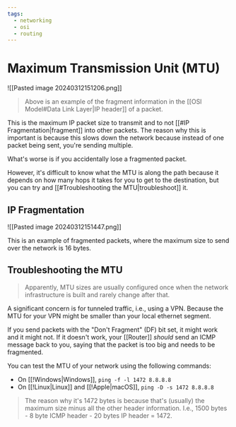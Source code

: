 ```yaml
---
tags:
  - networking
  - osi
  - routing
---
```

# Maximum Transmission Unit (MTU)

![[Pasted image 20240312151206.png]]

>Above is an example of the fragment information in the [[OSI Model#Data Link Layer|IP header]] of a packet.

This is the maximum IP packet size to transmit and to not [[#IP Fragmentation|fragment]] into other packets. The reason why this is important is because this slows down the network because instead of one packet being sent, you're sending multiple.

What's worse is if you accidentally lose a fragmented packet.

However, it's difficult to know what the MTU is along the path because it depends on how many hops it takes for you to get to the destination, but you can try and [[#Troubleshooting the MTU|troubleshoot]] it.

## IP Fragmentation

![[Pasted image 20240312151447.png]]

This is an example of fragmented packets, where the maximum size to send over the network is 16 bytes.

## Troubleshooting the MTU

>Apparently, MTU sizes are usually configured once when the network infrastructure is built and rarely change after that.

A significant concern is for tunneled traffic, i.e., using a VPN. Because the MTU for your VPN might be smaller than your local ethernet segment.

If you send packets with the "Don't Fragment" (DF) bit set, it might work and it might not. If it doesn't work, your [[Router]] *should* send an ICMP message back to you, saying that the packet is too big and needs to be fragmented.

You can test the MTU of your network using the following commands:

- On [[!Windows|Windows]], `ping -f -l 1472 8.8.8.8`
- On [[!Linux|Linux]] and [[!Apple|macOS]], `ping -D -s 1472 8.8.8.8`

>The reason why it's 1472 bytes is because that's (usually) the maximum size minus all the other header information. I.e., 1500 bytes - 8 byte ICMP header - 20 bytes IP header = 1472.
